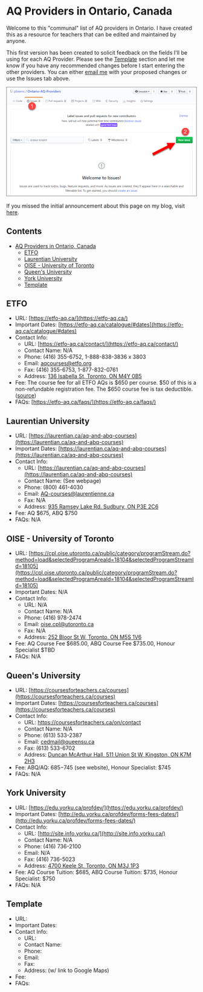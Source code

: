 # AQ Providers in Ontario, Canada

Welcome to this "communal" list of AQ providers in Ontario. I have created this as a resource for teachers that can be edited and maintained by anyone.

This first version has been created to solicit feedback on the fields I'll be using for each AQ Provider. Please see the [Template](#template) section and let me know if you have any recommended changes before I start entering the other providers. You can either [email me](mailto:pbeens@gmail.com) with your proposed changes or use the Issues tab above.

![new-issue](images/new-issue.png)

If you missed the initial announcement about this page on my blog, visit [here](https://www.beens.ca/?p=208).

## Contents

- [AQ Providers in Ontario, Canada](#aq-providers-in-ontario--canada)
  * [ETFO](#etfo)
  * [Laurentian University](#laurentian-university)
  * [OISE - University of Toronto](#oise---university-of-toronto)
  * [Queen's University](#queens-university)
  * [York University](#york-university)
  * [Template](#template)

[comment]: # (The TOC is created at http://ecotrust-canada.github.io/markdown-toc/. Do not delete this comment!)

## ETFO

- URL: [https://etfo-aq.ca/](https://etfo-aq.ca/)
- Important Dates: [https://etfo-aq.ca/catalogue/#dates](https://etfo-aq.ca/catalogue/#dates)
- Contact Info:
  - URL: [https://etfo-aq.ca/contact/](https://etfo-aq.ca/contact/)
  - Contact Name: N/A
  - Phone: (416) 355-6752, 1-888-838-3836 x 3803
  - Email: [aqcourses@etfo.org](mailto:aqcourses@etfo.org)
  - Fax: (416) 355-6753, 1-877-832-0761
  - Address: [136 Isabella St, Toronto, ON M4Y 0B5](https://goo.gl/maps/yJhnAiyzakkzT6XU7)
- Fee: The course fee for all ETFO AQs is $650 per course. $50 of this is a non-refundable registration fee. The $650 course fee is tax deductible. ([source](https://etfo-aq.ca/faqs/))
- FAQs: [https://etfo-aq.ca/faqs/](https://etfo-aq.ca/faqs/)

## Laurentian University

- URL: [https://laurentian.ca/aq-and-abq-courses](https://laurentian.ca/aq-and-abq-courses)
- Important Dates: [https://laurentian.ca/aq-and-abq-courses](https://laurentian.ca/aq-and-abq-courses)
- Contact Info:
  - URL: [https://laurentian.ca/aq-and-abq-courses](https://laurentian.ca/aq-and-abq-courses)
  - Contact Name: (See webpage)
  - Phone: (800) 461-4030
  - Email: [AQ-courses@laurentienne.ca](mailto:AQ-courses@laurentienne.ca)
  - Fax: N/A
  - Address: [935 Ramsey Lake Rd. Sudbury, ON P3E 2C6](https://goo.gl/maps/mid4MPkRutLjtjpy8)
- Fee: AQ $675, ABQ $750
- FAQs: N/A

## OISE - University of Toronto

- URL: [https://cpl.oise.utoronto.ca/public/category/programStream.do?method=load&selectedProgramAreaId=18104&selectedProgramStreamId=18105](https://cpl.oise.utoronto.ca/public/category/programStream.do?method=load&selectedProgramAreaId=18104&selectedProgramStreamId=18105)
- Important Dates: N/A
- Contact Info:
  - URL: N/A
  - Contact Name: N/A
  - Phone: (416) 978-2474
  - Email: [oise.cpl@utoronto.ca](mailto:oise.cpl@utoronto.ca)
  - Fax: N/A
  - Address: [252 Bloor St W, Toronto, ON M5S 1V6](https://goo.gl/maps/wRv9JnE4RTUA29ot5)
- Fee: 
AQ Course Fee $685.00, ABQ Course Fee $735.00, Honour Specialist $TBD
- FAQs: N/A

## Queen's University

- URL: [https://coursesforteachers.ca/courses](https://coursesforteachers.ca/courses)
- Important Dates: [https://coursesforteachers.ca/courses](https://coursesforteachers.ca/courses)
- Contact Info:
  - URL: https://coursesforteachers.ca/on/contact
  - Contact Name: N/A
  - Phone: (613) 533-2387
  - Email: [cedmail@queensu.ca](mailto:cedmail@queensu.ca)
  - Fax: (613) 533-6702
  - Address: [Duncan McArthur Hall, 511 Union St W, Kingston, ON K7M 2H3](https://goo.gl/maps/LuSXnrYGw4YwWw7D9)
- Fee: ABQ/AQ: $685-$745 (see website), Honour Specialist: $745
- FAQs: N/A

## York University

- URL: [https://edu.yorku.ca/profdev/](https://edu.yorku.ca/profdev/)
- Important Dates: [http://edu.yorku.ca/profdev/forms-fees-dates/](http://edu.yorku.ca/profdev/forms-fees-dates/)
- Contact Info:
  - URL: [http://site.info.yorku.ca/](http://site.info.yorku.ca/)
  - Contact Name: N/A
  - Phone: (416) 736-2100
  - Email: N/A
  - Fax: (416) 736-5023
  - Address: [4700 Keele St, Toronto, ON M3J 1P3](https://goo.gl/maps/yiFxrgj4x3iX2QT18)
- Fee: AQ Course Tuition: $685, ABQ Course Tuition: $735, Honour Specialist: $750
- FAQs: N/A

## Template

- URL: 
- Important Dates: 
- Contact Info:
  - URL: 
  - Contact Name: 
  - Phone: 
  - Email: 
  - Fax: 
  - Address: (w/ link to Google Maps)
- Fee: 
- FAQs: 
